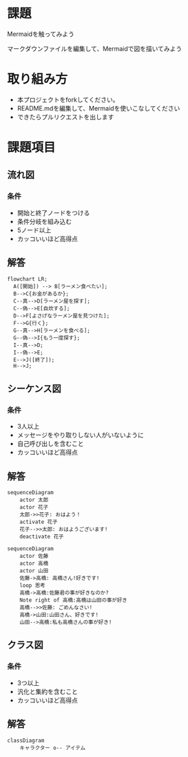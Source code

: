 # 課題
Mermaidを触ってみよう

マークダウンファイルを編集して、Mermaidで図を描いてみよう

# 取り組み方
* 本プロジェクトをforkしてください。
* README.mdを編集して、Mermaidを使いこなしてください
* できたらプルリクエストを出します

# 課題項目
## 流れ図
### 条件
- 開始と終了ノードをつける
- 条件分岐を組み込む
- 5ノード以上
- カッコいいほど高得点

## 解答
```mermaid
flowchart LR;
  A([開始]) --> B[ラーメン食べたい];
  B-->C{お金があるか};
  C--真-->D[ラーメン屋を探す];
  C--偽-->E[自炊する];
  D-->F[よさげなラーメン屋を見つけた];
  F-->G{行く};
  G--真-->H[ラーメンを食べる];
  G--偽-->I{もう一度探す};
  I--真-->D;
  I--偽-->E;
  E-->J([終了]);
  H-->J;
```

## シーケンス図
### 条件
- 3人以上
- メッセージをやり取りしない人がいないように
- 自己呼び出しを含むこと
- カッコいいほど高得点

## 解答
```mermaid
sequenceDiagram
    actor 太郎
    actor 花子
    太郎->>花子: おはよう！
    activate 花子
    花子-->>太郎: おはようございます!
    deactivate 花子
```

```mermaid
sequenceDiagram
    actor 佐藤
    actor 高橋
    actor 山田
    佐藤->高橋: 高橋さん!好きです!
    loop 思考
    高橋->高橋:佐藤君の事が好きなのか?
    Note right of 高橋:高橋は山田の事が好き
    高橋-->>佐藤: ごめんなさい!
    高橋->山田:山田さん、好きです!
    山田-->高橋:私も高橋さんの事が好き!
```

## クラス図

### 条件
- 3つ以上
- 汎化と集約を含むこと
- カッコいいほど高得点

## 解答
```mermaid
classDiagram
    キャラクター o-- アイテム
```
